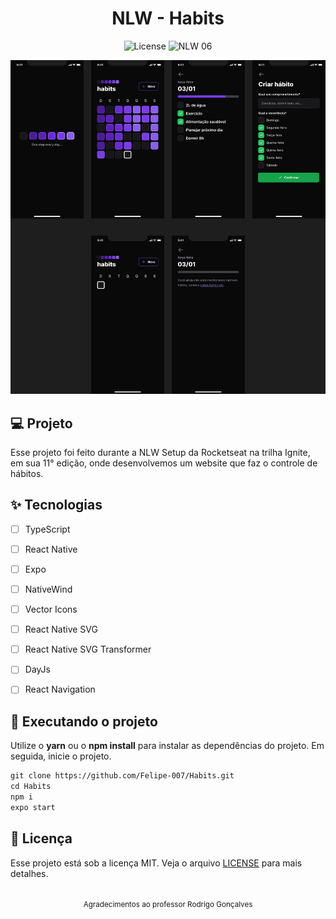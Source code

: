 <h1 align="center">
  NLW - Habits
</h1>

<p align="center">
  <img alt="License" src="https://img.shields.io/static/v1?label=license&message=MIT&color=E51C44&labelColor=0A1033">

 <img src="https://img.shields.io/static/v1?label=NLW&message=06&color=E51C44&labelColor=0A1033" alt="NLW 06" />
</p>


![cover](.github/cover.PNG?style=flat)



## 💻 Projeto
Esse projeto foi feito durante a NLW Setup da Rocketseat na trilha Ignite, em sua 11° edição, onde desenvolvemos um website que faz o controle de hábitos.

## ✨ Tecnologias

-   [ ] TypeScript
-   [ ] React Native
-   [ ] Expo
-   [ ] NativeWind
-   [ ] Vector Icons
-   [ ] React Native SVG
-   [ ] React Native SVG Transformer
-   [ ] DayJs
-   [ ] React Navigation


## 🔖 Executando o projeto

Utilize o **yarn** ou o **npm install** para instalar as dependências do projeto.
Em seguida, inicie o projeto.

```cl
git clone https://github.com/Felipe-007/Habits.git
cd Habits
npm i
expo start
```

## 📄 Licença

Esse projeto está sob a licença MIT. Veja o arquivo [LICENSE](LICENSE.md) para mais detalhes.

<br />

<div align="center">
  <small>Agradecimentos ao professor Rodrigo Gonçalves</small>  
</div>
